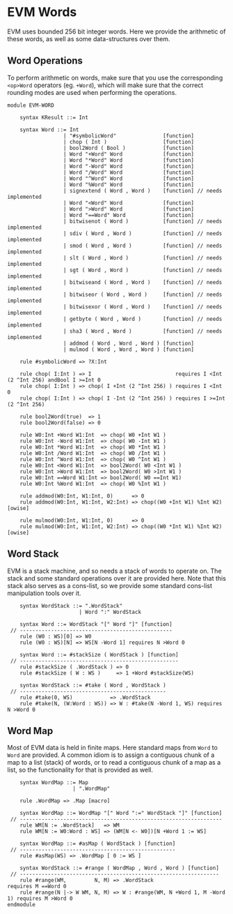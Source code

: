 EVM Words
=========

EVM uses bounded 256 bit integer words. Here we provide the arithmetic of these
words, as well as some data-structures over them.

Word Operations
---------------

To perform arithmetic on words, make sure that you use the corresponding
`<op>Word` operators (eg. `+Word`), which will make sure that the correct
rounding modes are used when performing the operations.

```k
module EVM-WORD

    syntax KResult ::= Int 

    syntax Word ::= Int
                  | "#symbolicWord"               [function]
                  | chop ( Int )                  [function]
                  | bool2Word ( Bool )            [function]
                  | Word "+Word" Word             [function]
                  | Word "*Word" Word             [function]
                  | Word "-Word" Word             [function]
                  | Word "/Word" Word             [function]
                  | Word "^Word" Word             [function]
                  | Word "%Word" Word             [function]
                  | signextend ( Word , Word )    [function] // needs implemented
                  | Word "<Word" Word             [function]
                  | Word ">Word" Word             [function]
                  | Word "==Word" Word            [function]
                  | bitwisenot ( Word )           [function] // needs implemented
                  | sdiv ( Word , Word )          [function] // needs implemented
                  | smod ( Word , Word )          [function] // needs implemented
                  | slt ( Word , Word )           [function] // needs implemented
                  | sgt ( Word , Word )           [function] // needs implemented
                  | bitwiseand ( Word , Word )    [function] // needs implemented
                  | bitwiseor ( Word , Word )     [function] // needs implemented
                  | bitwisexor ( Word , Word )    [function] // needs implemented
                  | getbyte ( Word , Word )       [function] // needs implemented
                  | sha3 ( Word , Word )          [function] // needs implemented
                  | addmod ( Word , Word , Word ) [function]
                  | mulmod ( Word , Word , Word ) [function]

    rule #symbolicWord => ?X:Int

    rule chop( I:Int ) => I                           requires I <Int (2 ^Int 256) andBool I >=Int 0
    rule chop( I:Int ) => chop( I +Int (2 ^Int 256) ) requires I <Int 0
    rule chop( I:Int ) => chop( I -Int (2 ^Int 256) ) requires I >=Int (2 ^Int 256)

    rule bool2Word(true)  => 1
    rule bool2Word(false) => 0

    rule W0:Int +Word W1:Int  => chop( W0 +Int W1 )
    rule W0:Int -Word W1:Int  => chop( W0 -Int W1 )
    rule W0:Int *Word W1:Int  => chop( W0 *Int W1 )
    rule W0:Int /Word W1:Int  => chop( W0 /Int W1 )
    rule W0:Int ^Word W1:Int  => chop( W0 ^Int W1 )
    rule W0:Int <Word W1:Int  => bool2Word( W0 <Int W1 )
    rule W0:Int >Word W1:Int  => bool2Word( W0 >Int W1 )
    rule W0:Int ==Word W1:Int => bool2Word( W0 ==Int W1)
    rule W0:Int %Word W1:Int  => chop( W0 %Int W1 )

    rule addmod(W0:Int, W1:Int, 0)      => 0
    rule addmod(W0:Int, W1:Int, W2:Int) => chop((W0 +Int W1) %Int W2) [owise]

    rule mulmod(W0:Int, W1:Int, 0)      => 0
    rule mulmod(W0:Int, W1:Int, W2:Int) => chop((W0 *Int W1) %Int W2) [owise]
```

Word Stack
----------

EVM is a stack machine, and so needs a stack of words to operate on. The stack
and some standard operations over it are provided here. Note that this stack
also serves as a cons-list, so we provide some standard cons-list manipulation
tools over it.

```k
    syntax WordStack ::= ".WordStack"
                       | Word ":" WordStack

    syntax Word ::= WordStack "[" Word "]" [function]
 // -------------------------------------------------
    rule (W0 : WS)[0] => W0
    rule (W0 : WS)[N] => WS[N -Word 1] requires N >Word 0

    syntax Word ::= #stackSize ( WordStack ) [function]
 // ---------------------------------------------------
    rule #stackSize ( .WordStack ) => 0
    rule #stackSize ( W : WS )     => 1 +Word #stackSize(WS)

    syntax WordStack ::= #take ( Word , WordStack )
 // -----------------------------------------------
    rule #take(0, WS)            => .WordStack
    rule #take(N, (W:Word : WS)) => W : #take(N -Word 1, WS) requires N >Word 0
```

Word Map
--------

Most of EVM data is held in finite maps. Here standard maps from `Word` to
`Word` are provided. A common idiom is to assign a contiguous chunk of a map to
a list (stack) of words, or to read a contiguous chunk of a map as a list, so
the functionality for that is provided as well.

```k
    syntax WordMap ::= Map
                     | ".WordMap"

    rule .WordMap => .Map [macro]

    syntax WordMap ::= WordMap "[" Word ":=" WordStack "]" [function]
 // -----------------------------------------------------------------
    rule WM[N := .WordStack]   => WM
    rule WM[N := W0:Word : WS] => (WM[N <- W0])[N +Word 1 := WS]
    
    syntax WordMap ::= #asMap ( WordStack ) [function]
 // --------------------------------------------------
    rule #asMap(WS) => .WordMap [ 0 := WS ]

    syntax WordStack ::= #range ( WordMap , Word , Word ) [function]
 // ----------------------------------------------------------------
    rule #range(WM,         N, M) => .WordStack                           requires M ==Word 0
    rule #range(N |-> W WM, N, M) => W : #range(WM, N +Word 1, M -Word 1) requires M >Word 0
endmodule
```
